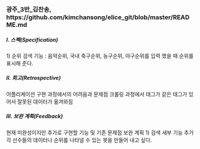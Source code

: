 <h3>광주_3반_김찬송, https://github.com/kimchansong/elice_git/blob/master/README.md</h3>

<h5>I. 스펙(Specification)</h5>
1) 순위 검색 기능 :
음악순위, 국내 축구순위, 농구순위, 야구순위를 입력 했을 때 순위를 표시해 준다.

<h5>II. 회고(Retrospective)</h5>
어플리케이션 구현 과정에서의 어려움과 문제점
크롤링 과정에서 태그가 같은 태그가 있어서 잘못된 데이터가 옮겨와짐
<h5>III. 보완 계획(Feedback)</h5>
현재 미완성이지만 추가로 구현할 기능 및 기존 문제점 보완 계획
1) 검색 새부 기능 추가
각 선수들의 데이터나 순위를 나타낼 수 있는 봇을 만들어 내고 싶다.
